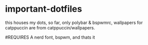# important-dotfiles
this houses my dots,
so far, only polybar & bspwmrc,
wallpapers for catppuccin are from catppuccin/wallpapers.


#REQUIRES
A nerd font,
bspwm,
and thats it
